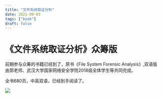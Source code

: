 ```yaml
---
title: "文件系统取证分析"
date: 2021-09-03
tags: ["book"]
draft: false
---
```


#  《文件系统取证分析》众筹版

前期参与众筹的书籍已经到了，原书《File System Forensic Analysis》,双语版由郭老师、武汉大学国家网络安全学院2018级全体学生等共同完成。

全书680页，中英双语，已经到手阅读了。





![](https://www.guyu.pro/2022/09/03/filesystemforensicanalysis.webp)